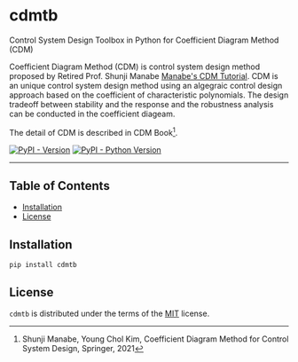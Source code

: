 # cdmtb
Control System Design Toolbox in Python for Coefficient Diagram Method (CDM) 

Coefficient Diagram Method (CDM) is control system design method proposed by Retired Prof. Shunji Manabe [Manabe's CDM Tutorial](http://www.cityfujisawa.ne.jp/~manabes/CDMRef2011-8-3/BriefTutorialCdm(AC028102)2002b.pdf).
CDM is an unique control system design method using an algegraic control design approach based on the coefficient of characteristic polynomials. The design tradeoff between stability and the response and the robustness analysis can be conducted in the coefficient diageam.

The detail of CDM is described in CDM Book[^1].

[^1]: Shunji Manabe, Young Chol Kim, Coefficient Diagram Method for Control System Design, Springer, 2021

[![PyPI - Version](https://img.shields.io/pypi/v/cdmtb.svg)](https://pypi.org/project/cdmtb)
[![PyPI - Python Version](https://img.shields.io/pypi/pyversions/cdmtb.svg)](https://pypi.org/project/cdmtb)

-----

## Table of Contents

- [Installation](#installation)
- [License](#license)

## Installation

```console
pip install cdmtb
```

## License

`cdmtb` is distributed under the terms of the [MIT](https://spdx.org/licenses/MIT.html) license.


